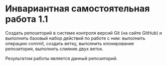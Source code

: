 # Инвариантная самостоятельная работа 1.1

Создать репозиторий в системе контроля версий Git (на сайте GitHub) и выполнить базовый набор действий по работе с ним: выполнить операцию commit, создать ветку, выполнить клонирование репозитория, выполнить слияние двух веток.

Результатом работы является данный репозиторий.
